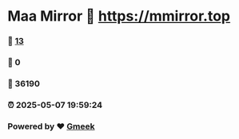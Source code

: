 # Maa Mirror :link: https://mmirror.top 
### :page_facing_up: [13](https://mmirror.top/tag.html) 
### :speech_balloon: 0 
### :hibiscus: 36190 
### :alarm_clock: 2025-05-07 19:59:24 
### Powered by :heart: [Gmeek](https://github.com/Meekdai/Gmeek)
